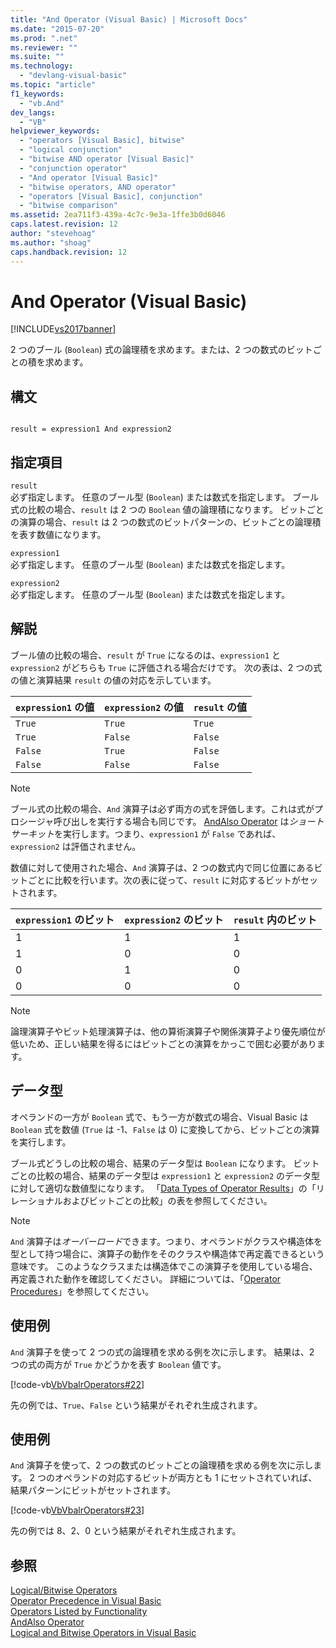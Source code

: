 ```yaml
---
title: "And Operator (Visual Basic) | Microsoft Docs"
ms.date: "2015-07-20"
ms.prod: ".net"
ms.reviewer: ""
ms.suite: ""
ms.technology: 
  - "devlang-visual-basic"
ms.topic: "article"
f1_keywords: 
  - "vb.And"
dev_langs: 
  - "VB"
helpviewer_keywords: 
  - "operators [Visual Basic], bitwise"
  - "logical conjunction"
  - "bitwise AND operator [Visual Basic]"
  - "conjunction operator"
  - "And operator [Visual Basic]"
  - "bitwise operators, AND operator"
  - "operators [Visual Basic], conjunction"
  - "bitwise comparison"
ms.assetid: 2ea711f3-439a-4c7c-9e3a-1ffe3b0d6046
caps.latest.revision: 12
author: "stevehoag"
ms.author: "shoag"
caps.handback.revision: 12
---
```

# And Operator (Visual Basic)
[!INCLUDE[vs2017banner](../../../visual-basic/developing-apps/includes/vs2017banner.md)]

2 つのブール \(`Boolean`\) 式の論理積を求めます。または、2 つの数式のビットごとの積を求めます。  
  
## 構文  
  
```  
  
result = expression1 And expression2  
```  
  
## 指定項目  
 `result`  
 必ず指定します。  任意のブール型 \(`Boolean`\) または数式を指定します。  ブール式の比較の場合、`result` は 2 つの `Boolean` 値の論理積になります。  ビットごとの演算の場合、`result` は 2 つの数式のビットパターンの、ビットごとの論理積を表す数値になります。  
  
 `expression1`  
 必ず指定します。  任意のブール型 \(`Boolean`\) または数式を指定します。  
  
 `expression2`  
 必ず指定します。  任意のブール型 \(`Boolean`\) または数式を指定します。  
  
## 解説  
 ブール値の比較の場合、`result` が `True` になるのは、`expression1` と `expression2` がどちらも `True` に評価される場合だけです。  次の表は、2 つの式の値と演算結果 `result` の値の対応を示しています。  
  
|`expression1` の値|`expression2` の値|`result` の値|  
|----------------------|----------------------|-----------------|  
|`True`|`True`|`True`|  
|`True`|`False`|`False`|  
|`False`|`True`|`False`|  
|`False`|`False`|`False`|  
  
> [!NOTE]
>  ブール式の比較の場合、`And` 演算子は必ず両方の式を評価します。これは式がプロシージャ呼び出しを実行する場合も同じです。  [AndAlso Operator](../../../visual-basic/language-reference/operators/andalso-operator.md) は*ショートサーキット*を実行します。つまり、`expression1` が `False` であれば、`expression2` は評価されません。  
  
 数値に対して使用された場合、`And` 演算子は、2 つの数式内で同じ位置にあるビットごとに比較を行います。次の表に従って、`result` に対応するビットがセットされます。  
  
|`expression1` のビット|`expression2` のビット|`result` 内のビット|  
|------------------------|------------------------|--------------------|  
|1|1|1|  
|1|0|0|  
|0|1|0|  
|0|0|0|  
  
> [!NOTE]
>  論理演算子やビット処理演算子は、他の算術演算子や関係演算子より優先順位が低いため、正しい結果を得るにはビットごとの演算をかっこで囲む必要があります。  
  
## データ型  
 オペランドの一方が `Boolean` 式で、もう一方が数式の場合、Visual Basic は `Boolean` 式を数値 \(`True` は \-1、`False` は 0\) に変換してから、ビットごとの演算を実行します。  
  
 ブール式どうしの比較の場合、結果のデータ型は `Boolean` になります。  ビットごとの比較の場合、結果のデータ型は `expression1` と `expression2` のデータ型に対して適切な数値型になります。  「[Data Types of Operator Results](../../../visual-basic/language-reference/operators/data-types-of-operator-results.md)」の「リレーショナルおよびビットごとの比較」の表を参照してください。  
  
> [!NOTE]
>  `And` 演算子は*オーバーロード*できます。つまり、オペランドがクラスや構造体を型として持つ場合に、演算子の動作をそのクラスや構造体で再定義できるという意味です。  このようなクラスまたは構造体でこの演算子を使用している場合、再定義された動作を確認してください。  詳細については、「[Operator Procedures](../../../visual-basic/programming-guide/language-features/procedures/operator-procedures.md)」を参照してください。  
  
## 使用例  
 `And` 演算子を使って 2 つの式の論理積を求める例を次に示します。  結果は、2 つの式の両方が `True` かどうかを表す `Boolean` 値です。  
  
 [!code-vb[VbVbalrOperators#22](../../../visual-basic/language-reference/operators/codesnippet/visualbasic/and-operator_1.vb)]  
  
 先の例では、`True`、`False` という結果がそれぞれ生成されます。  
  
## 使用例  
 `And` 演算子を使って、2 つの数式のビットごとの論理積を求める例を次に示します。  2 つのオペランドの対応するビットが両方とも 1 にセットされていれば、結果パターンにビットがセットされます。  
  
 [!code-vb[VbVbalrOperators#23](../../../visual-basic/language-reference/operators/codesnippet/visualbasic/and-operator_2.vb)]  
  
 先の例では 8、2、0 という結果がそれぞれ生成されます。  
  
## 参照  
 [Logical\/Bitwise Operators](../../../visual-basic/language-reference/operators/logical-bitwise-operators.md)   
 [Operator Precedence in Visual Basic](../../../visual-basic/language-reference/operators/operator-precedence.md)   
 [Operators Listed by Functionality](../../../visual-basic/language-reference/operators/operators-listed-by-functionality.md)   
 [AndAlso Operator](../../../visual-basic/language-reference/operators/andalso-operator.md)   
 [Logical and Bitwise Operators in Visual Basic](../../../visual-basic/programming-guide/language-features/operators-and-expressions/logical-and-bitwise-operators.md)